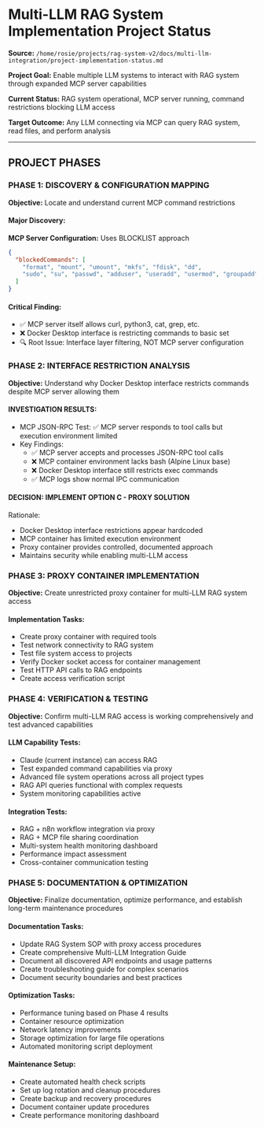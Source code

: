 # Multi-LLM RAG System Implementation Project Status

**Source:** `/home/rosie/projects/rag-system-v2/docs/multi-llm-integration/project-implementation-status.md`

**Project Goal:** Enable multiple LLM systems to interact with RAG system through expanded MCP server capabilities

**Current Status:** RAG system operational, MCP server running, command restrictions blocking LLM access

**Target Outcome:** Any LLM connecting via MCP can query RAG system, read files, and perform analysis

---

## PROJECT PHASES

### PHASE 1: DISCOVERY & CONFIGURATION MAPPING
**Objective:** Locate and understand current MCP command restrictions

#### Major Discovery:
**MCP Server Configuration:** Uses BLOCKLIST approach
```json
{
  "blockedCommands": [
    "format", "mount", "umount", "mkfs", "fdisk", "dd", 
    "sudo", "su", "passwd", "adduser", "useradd", "usermod", "groupadd"
  ]
}
```

#### Critical Finding:
- ✅ MCP server itself allows curl, python3, cat, grep, etc.
- ❌ Docker Desktop interface is restricting commands to basic set
- 🔍 Root Issue: Interface layer filtering, NOT MCP server configuration

### PHASE 2: INTERFACE RESTRICTION ANALYSIS
**Objective:** Understand why Docker Desktop interface restricts commands despite MCP server allowing them

#### INVESTIGATION RESULTS:
- MCP JSON-RPC Test: ✅ MCP server responds to tool calls but execution environment limited
- Key Findings:
    - ✅ MCP server accepts and processes JSON-RPC tool calls
    - ❌ MCP container environment lacks bash (Alpine Linux base)
    - ❌ Docker Desktop interface still restricts exec commands
    - ✅ MCP logs show normal IPC communication

#### DECISION: IMPLEMENT OPTION C - PROXY SOLUTION
Rationale:
- Docker Desktop interface restrictions appear hardcoded
- MCP container has limited execution environment
- Proxy container provides controlled, documented approach
- Maintains security while enabling multi-LLM access

### PHASE 3: PROXY CONTAINER IMPLEMENTATION
**Objective:** Create unrestricted proxy container for multi-LLM RAG system access

#### Implementation Tasks:
- Create proxy container with required tools
- Test network connectivity to RAG system
- Test file system access to projects
- Verify Docker socket access for container management
- Test HTTP API calls to RAG endpoints
- Create access verification script

### PHASE 4: VERIFICATION & TESTING
**Objective:** Confirm multi-LLM RAG access is working comprehensively and test advanced capabilities

#### LLM Capability Tests:
- Claude (current instance) can access RAG
- Test expanded command capabilities via proxy
- Advanced file system operations across all project types
- RAG API queries functional with complex requests
- System monitoring capabilities active

#### Integration Tests:
- RAG + n8n workflow integration via proxy
- RAG + MCP file sharing coordination
- Multi-system health monitoring dashboard
- Performance impact assessment
- Cross-container communication testing

### PHASE 5: DOCUMENTATION & OPTIMIZATION
**Objective:** Finalize documentation, optimize performance, and establish long-term maintenance procedures

#### Documentation Tasks:
- Update RAG System SOP with proxy access procedures
- Create comprehensive Multi-LLM Integration Guide
- Document all discovered API endpoints and usage patterns
- Create troubleshooting guide for complex scenarios
- Document security boundaries and best practices

#### Optimization Tasks:
- Performance tuning based on Phase 4 results
- Container resource optimization
- Network latency improvements
- Storage optimization for large file operations
- Automated monitoring script deployment

#### Maintenance Setup:
- Create automated health check scripts
- Set up log rotation and cleanup procedures
- Create backup and recovery procedures
- Document container update procedures
- Create performance monitoring dashboard
